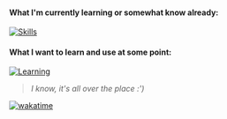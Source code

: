 #### What I'm currently learning or somewhat know already:
  
[![Skills](https://skillicons.dev/icons?i=js,html,css,py,git,vscode,vim,linux&perline=4)](https://skillicons.dev)
  
#### What I want to learn and use at some point:
  
[![Learning](https://skillicons.dev/icons?i=react,electron,nodejs,mongodb,bash,regex,docker,aws,rust,raspberrypi,bots&perline=6)](https://skillicons.dev)
  
> *I know, it's all over the place :')*

[![wakatime](https://wakatime.com/badge/user/018d46e9-27c5-48c0-8e70-1ca9f51fc980.svg)](https://wakatime.com/@018d46e9-27c5-48c0-8e70-1ca9f51fc980)

